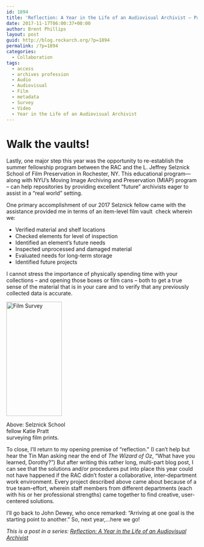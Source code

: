 ```yaml
---
id: 1894
title: 'Reflection: A Year in the Life of an Audiovisual Archivist – Part 5'
date: 2017-11-17T06:00:37+00:00
author: Brent Phillips
layout: post
guid: http://blog.rockarch.org/?p=1894
permalink: /?p=1894
categories:
  - Collaboration
tags:
  - access
  - archives profession
  - Audio
  - Audiovisual
  - Film
  - metadata
  - Survey
  - Video
  - Year in the Life of an Audiovisual Archivist
---
```

# Walk the vaults!

Lastly, one major step this year was the opportunity to re-establish the summer fellowship program between the RAC and the L. Jeffrey Selznick School of Film Preservation in Rochester, NY. This educational program—along with NYU’s Moving Image Archiving and Preservation (MIAP) program – can help repositories by providing excellent “future” archivists eager to assist in a “real world” setting.

<!--more-->

One primary accomplishment of our 2017 Selznick fellow came with the assistance provided me in terms of an item-level film vault  check wherein we:

  * Verified material and shelf locations
  * Checked elements for level of inspection
  * Identified an element’s future needs
  * Inspected unprocessed and damaged material
  * Evaluated needs for long-term storage
  * Identified future projects

I cannot stress the importance of physically spending time with your collections – and opening those boxes or film cans – both to get a true sense of the material that is in your care and to verify that any previously collected data is accurate.

<div id="attachment_1895" style="width: 156px" class="wp-caption alignleft">
  <a href="http://blog.rockarch.org/wp-content/uploads/2017/11/IMG_1273.jpg"><img class="wp-image-1895 size-medium" src="http://blog.rockarch.org/wp-content/uploads/2017/11/IMG_1273-146x300.jpg" alt="Film Survey" width="146" height="300" srcset="http://blog.rockarch.org/wp-content/uploads/2017/11/IMG_1273-146x300.jpg 146w, http://blog.rockarch.org/wp-content/uploads/2017/11/IMG_1273-768x1578.jpg 768w, http://blog.rockarch.org/wp-content/uploads/2017/11/IMG_1273-498x1024.jpg 498w" sizes="(max-width: 146px) 100vw, 146px" /></a>
  
  <p class="wp-caption-text">
    Above: Selznick School fellow Katie Pratt surveying film prints.
  </p>
</div>

To close, I’ll return to my opening premise of “reflection.” (I can’t help but hear the Tin Man asking near the end of _The Wizard of Oz_, “What have you learned, Dorothy?”) But after writing this rather long, multi-part blog post, I can see that the solutions and/or procedures put into place this year could not have happened if the RAC didn’t foster a collaborative, inter-department work environment. Every project described above came about because of a true team-effort, wherein staff members from different departments (each with his or her professional strengths) came together to find creative, user-centered solutions.

I’ll go back to John Dewey, who once remarked: “Arriving at one goal is the starting point to another.” So, next year,…here we go!

_This is a post in a series: [Reflection: A Year in the Life of an Audiovisual Archivist](http://blog.rockarch.org/?tag=year-in-the-life-of-an-audiovisual-archivist)_